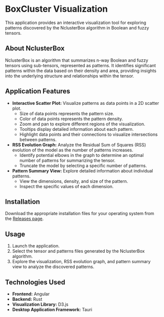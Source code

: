 # BoxCluster Visualization

This application provides an interactive visualization tool for exploring patterns discovered by the NclusterBox algorithm in Boolean and fuzzy tensors. 

## About NclusterBox

NclusterBox is an algorithm that summarizes n-way Boolean and fuzzy tensors using sub-tensors, represented as patterns. It identifies significant patterns within the data based on their density and area, providing insights into the underlying structure and relationships within the tensor.

## Application Features

- **Interactive Scatter Plot:** Visualize patterns as data points in a 2D scatter plot. 
    - Size of data points represents the pattern size.
    - Color of data points represents the pattern density.
    - Zoom and pan to explore different regions of the visualization.
    - Tooltips display detailed information about each pattern.
    - Highlight data points and their connections to visualize intersections between patterns.
- **RSS Evolution Graph:** Analyze the Residual Sum of Squares (RSS) evolution of the model as the number of patterns increases.
    - Identify potential elbows in the graph to determine an optimal number of patterns for summarizing the tensor.
    - Truncate the model by selecting a specific number of patterns.
- **Pattern Summary View:** Explore detailed information about individual patterns.
    - View the dimensions, density, and size of the pattern.
    - Inspect the specific values of each dimension.

## Installation

Download the appropriate installation files for your operating system from the [Releases page](link-to-github-releases).

## Usage

1. Launch the application.
2. Select the tensor and patterns files generated by the NclusterBox algorithm.
3. Explore the visualization, RSS evolution graph, and pattern summary view to analyze the discovered patterns.

## Technologies Used

- **Frontend:** Angular
- **Backend:** Rust
- **Visualization Library:** D3.js
- **Desktop Application Framework:** Tauri